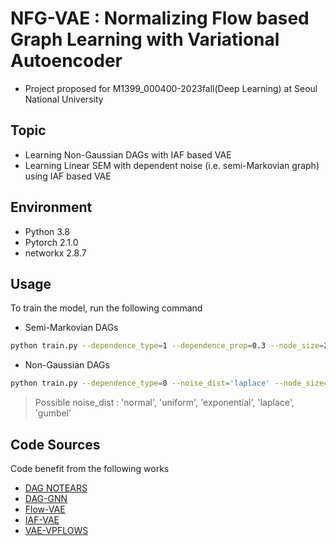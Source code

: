 # NFG-VAE : Normalizing Flow based Graph Learning with Variational Autoencoder

- Project proposed for M1399_000400-2023fall(Deep Learning) at Seoul National University

## Topic

- Learning Non-Gaussian DAGs with IAF based VAE
- Learning Linear SEM with dependent noise (i.e. semi-Markovian graph) using IAF based VAE


## Environment

- Python 3.8
- Pytorch 2.1.0
- networkx 2.8.7

## Usage

To train the model, run the following command

- Semi-Markovian DAGs
```bash
python train.py --dependence_type=1 --dependence_prop=0.3 --node_size=20 --seed=123 --flow_type='IAF'
```

- Non-Gaussian DAGs
```bash
python train.py --dependence_type=0 --noise_dist='laplace' --node_size=20 --seed=123 --flow_type='IAF'
```
> Possible noise_dist : 'normal', 'uniform', 'exponential', 'laplace', 'gumbel'


## Code Sources
Code benefit from the following works
- [DAG NOTEARS](https://github.com/xunzheng/notears)
- [DAG-GNN](https://github.com/fishmoon1234/DAG-GNN)
- [Flow-VAE](https://github.com/fmu2/flow-VAE)
- [IAF-VAE](https://github.com/pclucas14/iaf-vae)
- [VAE-VPFLOWS](https://github.com/jmtomczak/vae_vpflows)